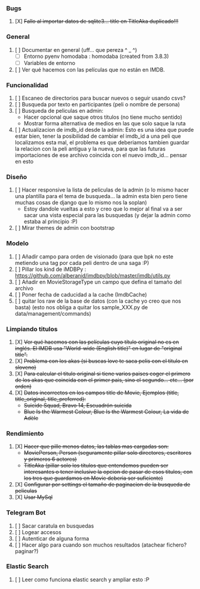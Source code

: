 ### Bugs
1. [X] ~~Fallo al importar datos de sqlite3... title en TitleAka duplicado!!!~~

### General
1. [ ] Documentar en general (uff... que pereza  ^ _ ^)
    - [ ] Entorno pyenv homodaba : homodaba (created from 3.8.3)
    - [ ] Variables de entorno
1. [ ] Ver qué hacemos con las películas que no están en IMDB.

### Funcionalidad
1. [ ] Escaneo de directorios para buscar nuevos o seguir usando csvs?
1. [ ] Busqueda por texto en participantes (peli o nombre de persona)
1. [ ] Busqueda de peliculas en admin:
    - Hacer opcional que saque otros titulos (no tiene mucho sentido)
    - Mostrar forma alternativa de medios en las que solo saque la ruta
1. [ ] Actualizacion de imdb_id desde la admin:
    Esto es una idea que puede estar bien, tener la posibilidad de cambiar el imdb_id a una peli que localizamos esta mal, el problema es que deberiamos tambien guardar la relacion con la peli antigua y la nueva, para que las futuras importaciones de ese archivo coincida con el nuevo imdb_id... pensar en esto

### Diseño
1. [ ] Hacer responsive la lista de peliculas de la admin (o lo mismo hacer una plantilla para el tema de busqueda... la admin esta bien pero tiene muchas cosas de django que lo mismo nos la soplan)
    - Estoy dandole vueltas a esto y creo que lo mejor al final va a ser sacar una vista especial para las busquedas (y dejar la admin como estaba al principio :P)
1. [ ] Mirar themes de admin con bootstrap

### Modelo
1. [ ] Añadir campo para orden de visionado (para que bpk no este metiendo una 
tag por cada peli dentro de una saga :P)
1. [ ] Pillar los kind de iMDBPy : https://github.com/alberanid/imdbpy/blob/master/imdb/utils.py
1. [ ] Añadir en MovieStorageType un campo que defina el tamaño del archivo
1. [ ] Poner fecha de caducidad a la cache (ImdbCache)
1. [ ] quitar los raw de la base de datos (con la cache yo creo que nos basta) (esto nos obliga a quitar los sample_XXX.py de data/management/commands)

### Limpiando titulos
1. [X] ~~Ver qué hacemos con las películas cuyo título original no es en inglés. El IMDB usa "World-wide (English title)" en lugar de "original title".~~
1. [X] ~~Problema con los akas (si buscas love te saca pelis con el titulo en sloveno)~~
1. [X] ~~Para calcular el titulo original si tiene varios paises coger el primero de los akas que coincida con el primer pais, sino el segundo... etc... (por orden)~~
1. [X] ~~Datos incorrectos en los campos title de Movie, Ejemplos (title, title_original, title_preferred):~~
    - ~~Suicide Squad, Bravo 14, Escuadrón suicida~~
    - ~~Blue Is the Warmest Colour, Blue Is the Warmest Colour, La vida de Adèle~~

### Rendimiento
1. [X] ~~Hacer que pille menos datos, las tablas mas cargadas son:~~
    - ~~MoviePerson, Person (seguramente pillar solo directores, escritores y primeros 6 actores)~~
    - ~~TitleAka (pillar solo los titulos que entendemos pueden ser interesantes o tener inclusive la opcion de pasar de esos titulos, con los tres que guardamos en Movie deberia ser suficiente)~~
1. [X] ~~Configurar por settings el tamaño de paginacion de la busqueda de peliculas~~
1. [X] ~~Usar MySql~~

### Telegram Bot
1. [ ] Sacar caratula en busquedas
1. [ ] Logear accesos
1. [ ] Autenticar de alguna forma
1. [ ] Hacer algo para cuando son muchos resultados (atachear fichero? paginar?)

### Elastic Search
1. [ ] Leer como funciona elastic search y ampliar esto :P
